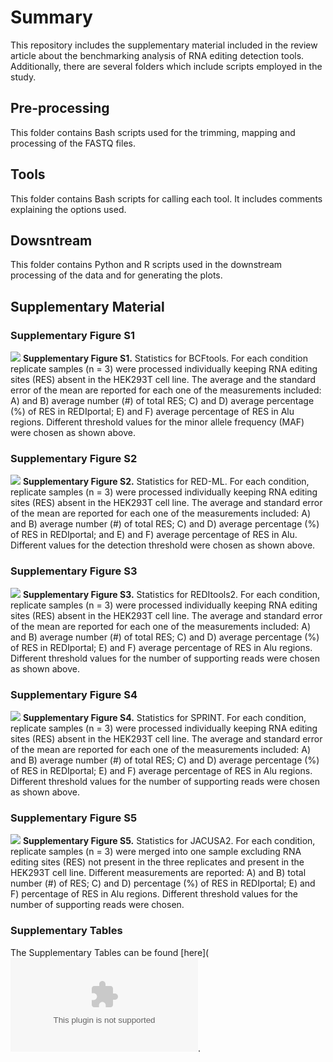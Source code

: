 # Summary
This repository includes the supplementary material included in the review article about the benchmarking analysis of RNA editing detection tools. Additionally, there are several folders which include scripts employed in the study.

## Pre-processing
This folder contains Bash scripts used for the trimming, mapping and processing of the FASTQ files.

## Tools
This folder contains  Bash scripts for calling each tool. It includes comments explaining the options used.

## Dowsntream
This folder contains Python and R scripts used in the downstream processing of the data and for generating the plots. 

## Supplementary Material

### Supplementary Figure S1
![](https://github.com/davidrm-bio/Benchmark-of-RNA-Editing-Detection-Tools/blob/main/Supplementary_Figure_1.png)
**Supplementary Figure S1.** Statistics for BCFtools. For each condition replicate samples (n = 3) were processed individually keeping RNA editing sites (RES) absent in the HEK293T cell line. The average and the standard error of the mean are reported for each one of the measurements included: A) and B) average number (#) of total RES; C) and D) average percentage (%) of RES in REDIportal; E) and F) average percentage of RES in Alu regions.  Different threshold values for the minor allele frequency (MAF) were chosen as shown above.

### Supplementary Figure S2
![](https://github.com/davidrm-bio/Benchmark-of-RNA-Editing-Detection-Tools/blob/main/Supplementary_Figure_2.png)
**Supplementary Figure S2.** Statistics for RED-ML. For each condition, replicate samples (n = 3) were processed individually keeping RNA editing sites (RES) absent in the HEK293T cell line. The average and standard error of the mean are reported for each one of the measurements included: A) and B) average number (#) of total RES; C) and D) average percentage (%) of RES in REDIportal; and E) and F) average percentage of RES in Alu.   Different values for the detection threshold were chosen as shown above.

### Supplementary Figure S3
![](https://github.com/davidrm-bio/Benchmark-of-RNA-Editing-Detection-Tools/blob/main/Supplementary_Figure_3.png)
**Supplementary Figure S3.** Statistics for REDItools2. For each condition, replicate samples (n = 3) were processed individually keeping RNA editing sites (RES) absent in the HEK293T cell line. The average and standard error of the mean are reported for each one of the measurements included: A) and B) average number (#) of total RES; C) and D) average percentage (%) of RES in REDIportal; E) and F) average percentage of RES in Alu regions. Different threshold values for the number of supporting reads were chosen as shown above.

### Supplementary Figure S4
![](https://github.com/davidrm-bio/Benchmark-of-RNA-Editing-Detection-Tools/blob/main/Supplementary_Figure_4.png)
**Supplementary Figure S4.** Statistics for SPRINT. For each condition, replicate samples (n = 3) were processed individually keeping RNA editing sites (RES) absent in the HEK293T cell line. The average and standard error of the mean are reported for each one of the measurements included: A) and B) average number (#) of total RES; C) and D) average percentage (%) of RES in REDIportal; E) and F) average percentage of RES in Alu regions.  Different threshold values for the number of supporting reads were chosen as shown above.

### Supplementary Figure S5
![](https://github.com/davidrm-bio/Benchmark-of-RNA-Editing-Detection-Tools/blob/main/Supplementary_Figure_5.png)
**Supplementary Figure S5.** Statistics for JACUSA2. For each condition, replicate samples (n = 3) were merged into one sample excluding RNA editing sites (RES) not present in the three replicates and present in the HEK293T cell line. Different measurements are reported: A) and B) total number (#) of RES; C) and D) percentage (%) of RES in REDIportal; E) and F) percentage of RES in Alu regions. Different threshold values for the number of supporting reads were chosen.

### Supplementary Tables
The Supplementary Tables can be found [here](![](https://github.com/davidrm-bio/Benchmark-of-RNA-Editing-Detection-Tools/blob/main/Supplementary_Tables.xlsx).

